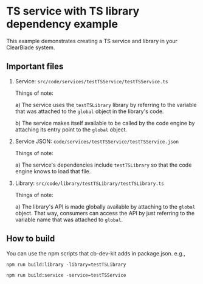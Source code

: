 # TS service with TS library dependency example

This example demonstrates creating a TS service and library in your ClearBlade system.

## Important files

1. Service: `src/code/services/testTSService/testTSService.ts`

   Things of note:

   a) The service uses the `testTSLibrary` library by referring to the variable that was attached to the `global` object in the library's code.

   b) The service makes itself available to be called by the code engine by attaching its entry point to the `global` object.

2. Service JSON: `code/services/testTSService/testTSService.json`

   Things of note:

   a) The service's dependencies include `testTSLibrary` so that the code engine knows to load that file.

3. Library: `src/code/library/testTSLibrary/testTSLibrary.ts`

   Things of note:

   a) The library's API is made globally available by attaching to the `global` object. That way, consumers can access the API by just referring to the variable name that was attached to `global`.

## How to build

You can use the npm scripts that cb-dev-kit adds in package.json. e.g.,

`npm run build:library -library=testTSLibrary`

`npm run build:service -service=testTSService`
